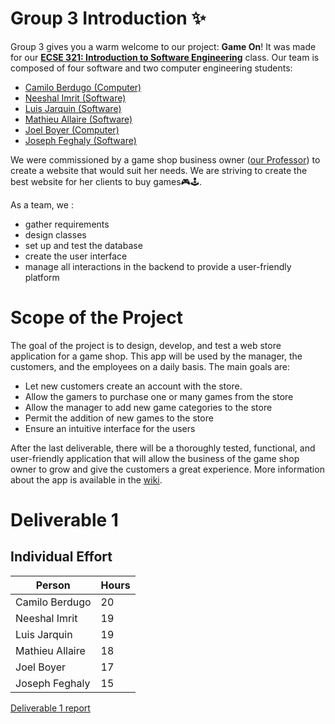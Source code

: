 # Group 3 Introduction ✨

Group 3 gives you a warm welcome to our project: **Game On**!
It was made for our [__ECSE 321: Introduction to Software Engineering__](https://www.mcgill.ca/study/2024-2025/courses/ecse-321) class. Our team is composed of four software and two computer engineering students:
* [Camilo Berdugo (Computer)](https://github.com/CamiloB6)
* [Neeshal Imrit (Software)](https://github.com/Neeshal-Imrit)
* [Luis Jarquin (Software)](https://github.com/LuisAtMcGill)
* [Mathieu Allaire (Software)](https://github.com/Mathieu-Allaire)
* [Joel Boyer (Computer)](https://github.com/joelboyer293)
* [Joseph Feghaly (Software)](https://github.com/JRfeghaly)

We were commissioned by a game shop business owner ([our Professor](https://www.mcgill.ca/ece/lili-wei)) to create a website that would suit her needs. We are striving to create the best website for her clients to buy games🎮🕹️.

As a team, we :
* gather requirements
* design classes
* set up and test the database
* create the user interface
* manage all interactions in the backend to provide a user-friendly platform

# Scope of the Project
The goal of the project is to design, develop, and test a web store application for a game shop.
This app will be used by the manager, the customers, and the employees on a daily basis.
The main goals are:
* Let new customers create an account with the store.
* Allow the gamers to purchase one or many games from the store
* Allow the manager to add new game categories to the store
* Permit the addition of new games to the store
* Ensure an intuitive interface for the users

After the last deliverable, there will be a thoroughly tested, functional, and user-friendly application that will allow the business of the game shop owner to grow and give the customers a great experience.
More information about the app is available in the [wiki](https://github.com/McGill-ECSE321-Fall2024/project-group-3/wiki).

# Deliverable 1
## Individual Effort
Person | Hours |
--- | --- |
Camilo Berdugo | 20
Neeshal Imrit | 19
Luis Jarquin | 19
Mathieu Allaire | 18
Joel Boyer | 17
Joseph Feghaly | 15
[Deliverable 1 report](https://github.com/McGill-ECSE321-Fall2024/project-group-3/wiki/Deliverable-1)
